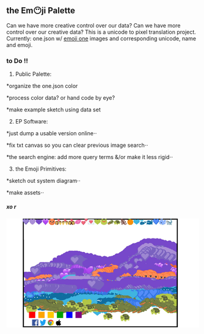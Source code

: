 ## the Em😶ji Palette
Can we have more creative control over our data? Can we have more control over our creative data? This is a unicode to pixel translation project. Currently: one.json w/ [emoji one](http://emojione.com/) images and corresponding unicode, name and emoji.

### to Do ‼️

1. Public Palette:


*organize the one.json color

*process color data? or hand code by eye?

*make example sketch using data set


2. EP Software:

*just dump a usable version online⋅⋅

*fix txt canvas so you can clear previous image search⋅⋅

*the search engine: add more query terms &/or make it less rigid⋅⋅


3. the Emoji Primitives:

*sketch out system diagram⋅⋅

*make assets⋅⋅

##### xo r

![mountain](/viewerSide/theData/mt.jpg)
